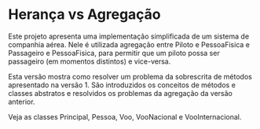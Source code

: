 # Herança vs Agregação

Este projeto apresenta uma implementação simplificada de um sistema de companhia aérea.
Nele é utilizada agregação entre Piloto e PessoaFisica e Passageiro e PessoaFisica,
para permitir que um piloto possa ser passageiro (em momentos distintos) e vice-versa.

Esta versão mostra como resolver um problema da sobrescrita de métodos apresentado
na versão 1. São introduzidos os conceitos de métodos e classes abstratos
e resolvidos os problemas da agregação da versão anterior.

Veja as classes Principal, Pessoa, Voo, VooNacional e VooInternacional.